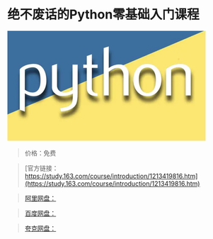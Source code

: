 # 绝不废话的Python零基础入门课程

![img](../../../assets/study163/free/56d5cc4e9a2549039d79ee35bfdb2540.png)

> 价格：免费

> [官方链接：https://study.163.com/course/introduction/1213419816.htm](https://study.163.com/course/introduction/1213419816.htm)

> [阿里网盘：]()

> [百度网盘：]()

> [夸克网盘：]()
